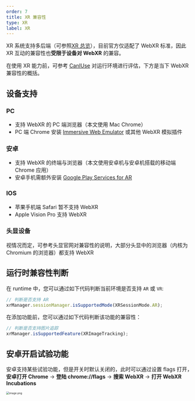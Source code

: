 ```yaml
---
order: 7
title: XR 兼容性
type: XR
label: XR
---
```


XR 系统支持多后端（可参照[XR 总览](${docs}xr-overall)），目前官方仅适配了 WebXR 标准，因此 XR 互动的兼容性也**受限于设备对 WebXR** 的兼容。

在使用 XR 能力前，可参考 [CanIUse](https://caniuse.com/?search=webxr) 对运行环境进行评估，下方是当下 WebXR 兼容性的概括。

## 设备支持

### PC

- 支持 WebXR 的 PC 端浏览器（本文使用 Mac Chrome）
- PC 端 Chrome 安装 [Immersive Web Emulator](https://chromewebstore.google.com/detail/immersive-web-emulator/cgffilbpcibhmcfbgggfhfolhkfbhmik) 或其他 WebXR 模拟插件

### 安卓

- 支持 WebXR 的终端与浏览器（本文使用安卓机与安卓机搭载的移动端 Chrome 应用）
- 安卓手机需额外安装 [Google Play Services for AR](https://play.google.com/store/apps/details?id=com.google.ar.core&hl=en_US&pli=1)

### IOS

- 苹果手机端 Safari 暂不支持 WebXR
- Apple Vision Pro 支持 WebXR

### 头显设备

视情况而定，可参考头显官网对兼容性的说明，大部分头显中的浏览器（内核为 Chromium 的浏览器）都支持 WebXR

## 运行时兼容性判断

在 runtime 中，您可以通过如下代码判断当前环境是否支持 `AR` 或 `VR`:

```typescript
// 判断是否支持 AR
xrManager.sessionManager.isSupportedMode(XRSessionMode.AR);
```

在添加功能前，您可以通过如下代码判断该功能的兼容性：

```typescript
// 判断是否支持图片追踪
xrManager.isSupportedFeature(XRImageTracking);
```

## 安卓开启试验功能

安卓支持某些试验功能，但是开关时默认关闭的，此时可以通过设置 flags 打开，**安卓打开 Chrome** -> **登陆 chrome://flags** -> **搜索 WebXR** -> **打开 WebXR Incubations**

<img src="https://mdn.alipayobjects.com/huamei_yo47yq/afts/img/A*YJCVTIAe0nEAAAAAAAAAAAAADhuCAQ/original" alt="image.png" style="zoom:50%;" />
